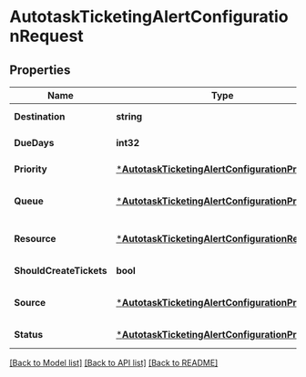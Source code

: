 # AutotaskTicketingAlertConfigurationRequest

## Properties
Name | Type | Description | Notes
------------ | ------------- | ------------- | -------------
**Destination** | **string** |  | [default to null]
**DueDays** | **int32** |  | [default to null]
**Priority** | [***AutotaskTicketingAlertConfigurationPriority**](AutotaskTicketingAlertConfiguration_priority.md) |  | [default to null]
**Queue** | [***AutotaskTicketingAlertConfigurationPriority**](AutotaskTicketingAlertConfiguration_priority.md) |  | [optional] [default to null]
**Resource** | [***AutotaskTicketingAlertConfigurationResource**](AutotaskTicketingAlertConfiguration_resource.md) |  | [optional] [default to null]
**ShouldCreateTickets** | **bool** |  | [default to null]
**Source** | [***AutotaskTicketingAlertConfigurationPriority**](AutotaskTicketingAlertConfiguration_priority.md) |  | [optional] [default to null]
**Status** | [***AutotaskTicketingAlertConfigurationPriority**](AutotaskTicketingAlertConfiguration_priority.md) |  | [default to null]

[[Back to Model list]](../README.md#documentation-for-models) [[Back to API list]](../README.md#documentation-for-api-endpoints) [[Back to README]](../README.md)



